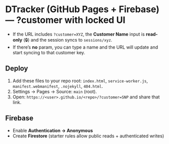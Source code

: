 # DTracker (GitHub Pages + Firebase) — ?customer with locked UI

- If the URL includes `?customer=XYZ`, the **Customer Name** input is **read-only** (🔒) and the session syncs to `sessions/xyz`.
- If there’s **no** param, you can type a name and the URL will update and start syncing to that customer key.

## Deploy
1) Add these files to your repo root: `index.html`, `service-worker.js`, `manifest.webmanifest`, `.nojekyll`, `404.html`.
2) Settings → Pages → Source: `main` (root).
3) Open: `https://<user>.github.io/<repo>/?customer=SNP` and share that link.

## Firebase
- Enable **Authentication → Anonymous**
- Create **Firestore** (starter rules allow public reads + authenticated writes)

